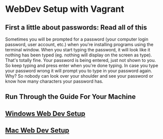 WebDev Setup with Vagrant
==================

First a little about passwords: Read all of this
------------------

Sometimes you will be prompted for a password (your computer login password, user account, etc.) when you're installing programs using the terminal window.  When you start typing the password, it will look like it nothing has been typed (eg. nothing will display on the screen as type).  That's totally fine. Your password is being entered, just not shown to you. So keep typing and press enter when you're done typing.  In case you type your password wrong it will prompt you to type in your password again.  Why? So nobody can look over your shoulder and see your password or know how many characters your password has.


Run Through the Guide For Your Machine
-------------

## [Windows Web Dev Setup](windows-online.md)
## [Mac Web Dev Setup](mac-online.md)